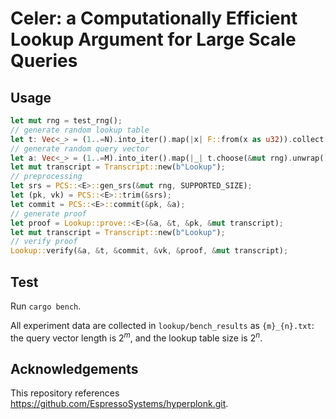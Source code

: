 # Celer: a Computationally Efficient Lookup Argument for Large Scale Queries

## Usage
```Rust
let mut rng = test_rng();
// generate random lookup table
let t: Vec<_> = (1..=N).into_iter().map(|x| F::from(x as u32)).collect();
// generate random query vector
let a: Vec<_> = (1..=M).into_iter().map(|_| t.choose(&mut rng).unwrap().clone()).collect();
let mut transcript = Transcript::new(b"Lookup");
// preprocessing
let srs = PCS::<E>::gen_srs(&mut rng, SUPPORTED_SIZE);
let (pk, vk) = PCS::<E>::trim(&srs);
let commit = PCS::<E>::commit(&pk, &a);
// generate proof
let proof = Lookup::prove::<E>(&a, &t, &pk, &mut transcript);
let mut transcript = Transcript::new(b"Lookup");
// verify proof
Lookup::verify(&a, &t, &commit, &vk, &proof, &mut transcript);
```

## Test
Run `cargo bench`.

All experiment data are collected in `lookup/bench_results` as `{m}_{n}.txt`:
the query vector length is $2^m$, and the lookup table size is $2^n$.

## Acknowledgements
This repository references https://github.com/EspressoSystems/hyperplonk.git.